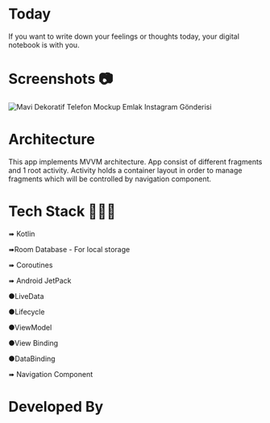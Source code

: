 # Today

If you want to write down your feelings or thoughts today, your digital notebook is with you.

# Screenshots 📷
![Mavi Dekoratif Telefon Mockup Emlak Instagram Gönderisi](https://github.com/GulayAdgzl/Today/assets/44726684/99b86a2c-2f1b-476d-be1c-870b2e7ade8e)




# Architecture
This app implements MVVM architecture. App consist of different fragments and 1 root activity.
Activity holds a container layout in order to manage fragments which will be controlled by navigation component.

# Tech Stack 👩🏽‍💻
➠ Kotlin

➠Room Database - For local storage

➠ Coroutines

➠ Android JetPack

   ●LiveData
   
   ●Lifecycle
   
   ●ViewModel
   
   ●View Binding
   
   ●DataBinding

➠ Navigation Component

# Developed By
